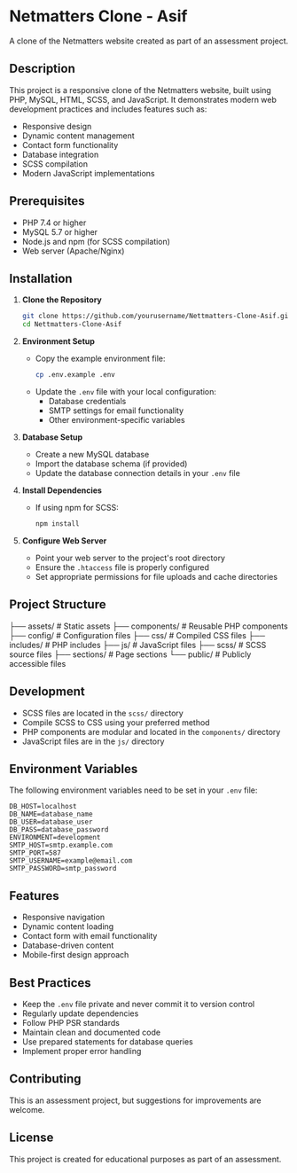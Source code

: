 # Netmatters Clone - Asif
A clone of the Netmatters website created as part of an assessment project.

## Description
This project is a responsive clone of the Netmatters website, built using PHP, MySQL, HTML, SCSS, and JavaScript. It demonstrates modern web development practices and includes features such as:
- Responsive design
- Dynamic content management
- Contact form functionality
- Database integration
- SCSS compilation
- Modern JavaScript implementations

## Prerequisites
- PHP 7.4 or higher
- MySQL 5.7 or higher
- Node.js and npm (for SCSS compilation)
- Web server (Apache/Nginx)

## Installation

1. **Clone the Repository**
   ```bash
   git clone https://github.com/yourusername/Nettmatters-Clone-Asif.git
   cd Nettmatters-Clone-Asif
   ```

2. **Environment Setup**
   - Copy the example environment file:
     ```bash
     cp .env.example .env
     ```
   - Update the `.env` file with your local configuration:
     - Database credentials
     - SMTP settings for email functionality
     - Other environment-specific variables

3. **Database Setup**
   - Create a new MySQL database
   - Import the database schema (if provided)
   - Update the database connection details in your `.env` file

4. **Install Dependencies**
   - If using npm for SCSS:
     ```bash
     npm install
     ```

5. **Configure Web Server**
   - Point your web server to the project's root directory
   - Ensure the `.htaccess` file is properly configured
   - Set appropriate permissions for file uploads and cache directories

## Project Structure
├── assets/ # Static assets
├── components/ # Reusable PHP components
├── config/ # Configuration files
├── css/ # Compiled CSS files
├── includes/ # PHP includes
├── js/ # JavaScript files
├── scss/ # SCSS source files
├── sections/ # Page sections
└── public/ # Publicly accessible files

## Development
- SCSS files are located in the `scss/` directory
- Compile SCSS to CSS using your preferred method
- PHP components are modular and located in the `components/` directory
- JavaScript files are in the `js/` directory

## Environment Variables
The following environment variables need to be set in your `.env` file:

```env
DB_HOST=localhost
DB_NAME=database_name
DB_USER=database_user
DB_PASS=database_password
ENVIRONMENT=development
SMTP_HOST=smtp.example.com
SMTP_PORT=587
SMTP_USERNAME=example@email.com
SMTP_PASSWORD=smtp_password
```

## Features
- Responsive navigation
- Dynamic content loading
- Contact form with email functionality
- Database-driven content
- Mobile-first design approach

## Best Practices
- Keep the `.env` file private and never commit it to version control
- Regularly update dependencies
- Follow PHP PSR standards
- Maintain clean and documented code
- Use prepared statements for database queries
- Implement proper error handling

## Contributing
This is an assessment project, but suggestions for improvements are welcome.

## License
This project is created for educational purposes as part of an assessment.